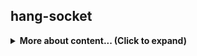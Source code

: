 ## hang-socket

<details>
    <summary><b>More about content... (Click to expand)</b></summary>
    soon..
</details>
